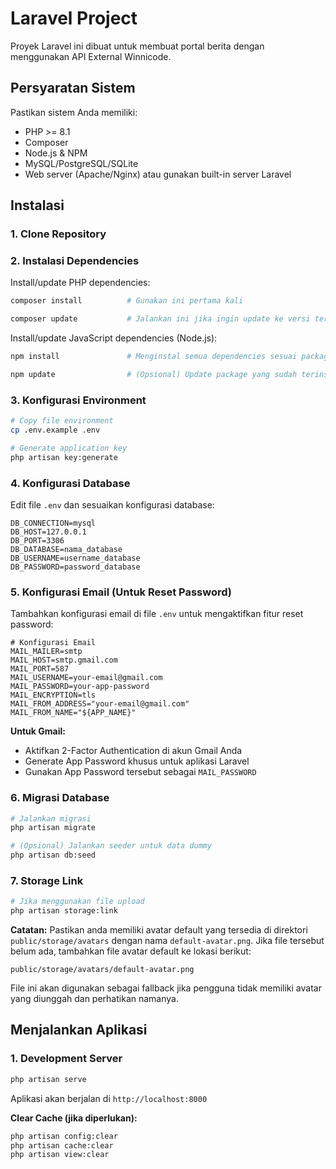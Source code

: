 # Laravel Project
Proyek Laravel ini dibuat untuk membuat portal berita dengan menggunakan API External Winnicode.

## Persyaratan Sistem
Pastikan sistem Anda memiliki:
- PHP >= 8.1
- Composer
- Node.js & NPM
- MySQL/PostgreSQL/SQLite
- Web server (Apache/Nginx) atau gunakan built-in server Laravel

## Instalasi
### 1. Clone Repository

### 2. Instalasi Dependencies
Install/update PHP dependencies:
```bash
composer install          # Gunakan ini pertama kali
```
```bash
composer update           # Jalankan ini jika ingin update ke versi terbaru sesuai composer.json
```

Install/update JavaScript dependencies (Node.js):
```bash
npm install               # Menginstal semua dependencies sesuai package-lock.json
```
```bash
npm update                # (Opsional) Update package yang sudah terinstall ke versi terbaru yang diizinkan
```

### 3. Konfigurasi Environment
```bash
# Copy file environment
cp .env.example .env
```
```bash
# Generate application key
php artisan key:generate
```

### 4. Konfigurasi Database
Edit file `.env` dan sesuaikan konfigurasi database:
```env
DB_CONNECTION=mysql
DB_HOST=127.0.0.1
DB_PORT=3306
DB_DATABASE=nama_database
DB_USERNAME=username_database
DB_PASSWORD=password_database
```

### 5. Konfigurasi Email (Untuk Reset Password)
Tambahkan konfigurasi email di file `.env` untuk mengaktifkan fitur reset password:

```env
# Konfigurasi Email
MAIL_MAILER=smtp
MAIL_HOST=smtp.gmail.com
MAIL_PORT=587
MAIL_USERNAME=your-email@gmail.com
MAIL_PASSWORD=your-app-password
MAIL_ENCRYPTION=tls
MAIL_FROM_ADDRESS="your-email@gmail.com"
MAIL_FROM_NAME="${APP_NAME}"
```

**Untuk Gmail:**
- Aktifkan 2-Factor Authentication di akun Gmail Anda
- Generate App Password khusus untuk aplikasi Laravel
- Gunakan App Password tersebut sebagai `MAIL_PASSWORD`

### 6. Migrasi Database
```bash
# Jalankan migrasi
php artisan migrate
```
```bash
# (Opsional) Jalankan seeder untuk data dummy
php artisan db:seed
```

### 7. Storage Link
```bash
# Jika menggunakan file upload
php artisan storage:link
```

**Catatan:** Pastikan anda memiliki avatar default yang tersedia di direktori `public/storage/avatars` dengan nama `default-avatar.png`. Jika file tersebut belum ada, tambahkan file avatar default ke lokasi berikut:
```
public/storage/avatars/default-avatar.png
```
File ini akan digunakan sebagai fallback jika pengguna tidak memiliki avatar yang diunggah dan perhatikan namanya.

## Menjalankan Aplikasi
### 1. Development Server
```bash
php artisan serve
```
Aplikasi akan berjalan di `http://localhost:8000`

**Clear Cache (jika diperlukan):**
```bash
php artisan config:clear
php artisan cache:clear
php artisan view:clear
```
